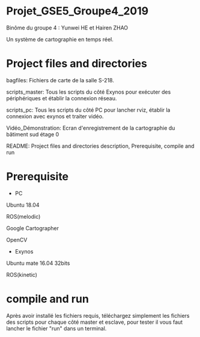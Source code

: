 # Projet_GSE5_Groupe4_2019
Binôme du groupe 4 : Yunwei HE et Hairen ZHAO

Un système de cartographie en temps réel. 
# Project files and directories

bagfiles:               Fichiers de carte de la salle S-218.

scripts_master:         Tous les scripts du côté Exynos pour exécuter des périphériques et établir la connexion réseau.

scripts_pc:             Tous les scripts du côté PC pour lancher rviz, établir la connexion avec exynos et traiter vidéo.

Vidéo_Démonstration:    Ecran d'enregistrement de la cartographie du bâtiment sud étage 0
                
README:                 Project files and directories description, Prerequisite, compile and run

# Prerequisite
* PC

Ubuntu 18.04

ROS(melodic)

Google Cartographer

OpenCV

* Exynos

Ubuntu mate 16.04 32bits

ROS(kinetic)

# compile and run

Après avoir installé les fichiers requis, téléchargez simplement les fichiers des scripts pour chaque côté master et esclave, pour tester il vous faut lancher le fichier "run" dans un terminal.
